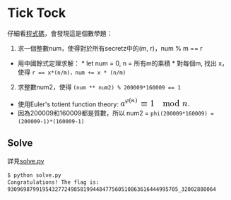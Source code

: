 # Tick Tock
仔細看[程式碼](tick-tock.py)，會發現這是個數學題：
 1. 求一個整數num，使得對於所有secretz中的(m, r)，num % m == r
   * 用中國餘式定理求解：
    * let num = 0, n = 所有m的乘積
    * 對每個m, 找出 x，使得 ```r == x*(n/m)，num += x * (n/m)```
 2. 求整數num2，使得 ```(num ** num2) % 200009*160009 == 1```
   * 使用Euler's totient function theory:  <img src="euler's theory.png">
   * 因為200009和160009都是質數，所以 num2 = ```phi(200009*160009) = (200009-1)*(160009-1)```

## Solve
詳見[solve.py](solve.py)

```
$ python solve.py
Congratulations! The flag is: 930969879919543277249858199448477560510863616444995705_32002880064
```
